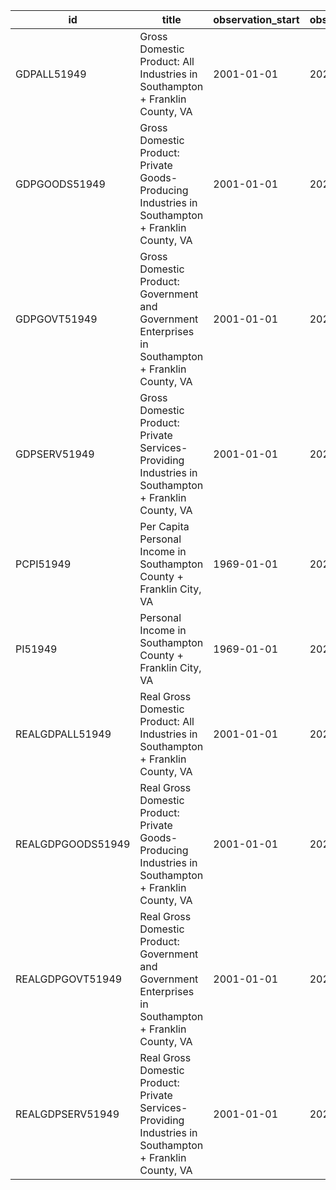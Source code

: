 | id                | title                                                                                                   | observation_start   | observation_end   |
|-------------------|---------------------------------------------------------------------------------------------------------|---------------------|-------------------|
| GDPALL51949       | Gross Domestic Product: All Industries in Southampton + Franklin County, VA                             | 2001-01-01          | 2020-01-01        |
| GDPGOODS51949     | Gross Domestic Product: Private Goods-Producing Industries in Southampton + Franklin County, VA         | 2001-01-01          | 2020-01-01        |
| GDPGOVT51949      | Gross Domestic Product: Government and Government Enterprises in Southampton + Franklin County, VA      | 2001-01-01          | 2020-01-01        |
| GDPSERV51949      | Gross Domestic Product: Private Services-Providing Industries in Southampton + Franklin County, VA      | 2001-01-01          | 2020-01-01        |
| PCPI51949         | Per Capita Personal Income in Southampton County + Franklin City, VA                                    | 1969-01-01          | 2020-01-01        |
| PI51949           | Personal Income in Southampton County + Franklin City, VA                                               | 1969-01-01          | 2020-01-01        |
| REALGDPALL51949   | Real Gross Domestic Product: All Industries in Southampton + Franklin County, VA                        | 2001-01-01          | 2020-01-01        |
| REALGDPGOODS51949 | Real Gross Domestic Product: Private Goods-Producing Industries in Southampton + Franklin County, VA    | 2001-01-01          | 2020-01-01        |
| REALGDPGOVT51949  | Real Gross Domestic Product: Government and Government Enterprises in Southampton + Franklin County, VA | 2001-01-01          | 2020-01-01        |
| REALGDPSERV51949  | Real Gross Domestic Product: Private Services-Providing Industries in Southampton + Franklin County, VA | 2001-01-01          | 2020-01-01        |